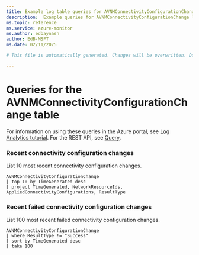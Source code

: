 ```yaml
---
title: Example log table queries for AVNMConnectivityConfigurationChange
description:  Example queries for AVNMConnectivityConfigurationChange log table
ms.topic: reference
ms.service: azure-monitor
ms.author: edbaynash
author: EdB-MSFT
ms.date: 02/11/2025

# This file is automatically generated. Changes will be overwritten. Do not change this file directly. 

---
```


# Queries for the AVNMConnectivityConfigurationChange table

For information on using these queries in the Azure portal, see [Log Analytics tutorial](/azure/azure-monitor/logs/log-analytics-tutorial). For the REST API, see [Query](/rest/api/loganalytics/query).


### Recent connectivity configuration changes  


List 10 most recent connectivity configuration changes.  

```query
AVNMConnectivityConfigurationChange
| top 10 by TimeGenerated desc
| project TimeGenerated, NetworkResourceIds, AppliedConnectivityConfigurations, ResultType
```



### Recent failed connectivity configuration changes  


List 100 most recent failed connectivity configuration changes.  

```query
AVNMConnectivityConfigurationChange
| where ResultType != "Success"
| sort by TimeGenerated desc
| take 100

```

